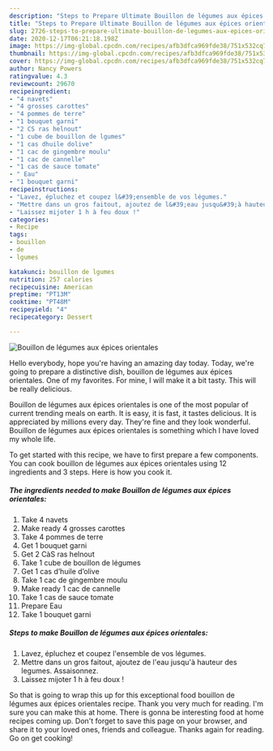```yaml
---
description: "Steps to Prepare Ultimate Bouillon de légumes aux épices orientales"
title: "Steps to Prepare Ultimate Bouillon de légumes aux épices orientales"
slug: 2726-steps-to-prepare-ultimate-bouillon-de-legumes-aux-epices-orientales
date: 2020-12-17T06:21:18.198Z
image: https://img-global.cpcdn.com/recipes/afb3dfca969fde38/751x532cq70/bouillon-de-legumes-aux-epices-orientales-photo-principale-de-la-recette.jpg
thumbnail: https://img-global.cpcdn.com/recipes/afb3dfca969fde38/751x532cq70/bouillon-de-legumes-aux-epices-orientales-photo-principale-de-la-recette.jpg
cover: https://img-global.cpcdn.com/recipes/afb3dfca969fde38/751x532cq70/bouillon-de-legumes-aux-epices-orientales-photo-principale-de-la-recette.jpg
author: Nancy Powers
ratingvalue: 4.3
reviewcount: 29670
recipeingredient:
- "4 navets"
- "4 grosses carottes"
- "4 pommes de terre"
- "1 bouquet garni"
- "2 CS ras helnout"
- "1 cube de bouillon de lgumes"
- "1 cas dhuile dolive"
- "1 cac de gingembre moulu"
- "1 cac de cannelle"
- "1 cas de sauce tomate"
- " Eau"
- "1 bouquet garni"
recipeinstructions:
- "Lavez, épluchez et coupez l&#39;ensemble de vos légumes."
- "Mettre dans un gros faitout, ajoutez de l&#39;eau jusqu&#39;à hauteur des legumes. Assaisonnez."
- "Laissez mijoter 1 h à feu doux !"
categories:
- Recipe
tags:
- bouillon
- de
- lgumes

katakunci: bouillon de lgumes 
nutrition: 257 calories
recipecuisine: American
preptime: "PT13M"
cooktime: "PT48M"
recipeyield: "4"
recipecategory: Dessert

---
```



![Bouillon de légumes aux épices orientales](https://img-global.cpcdn.com/recipes/afb3dfca969fde38/751x532cq70/bouillon-de-legumes-aux-epices-orientales-photo-principale-de-la-recette.jpg)

Hello everybody, hope you're having an amazing day today. Today, we're going to prepare a distinctive dish, bouillon de légumes aux épices orientales. One of my favorites. For mine, I will make it a bit tasty. This will be really delicious.



Bouillon de légumes aux épices orientales is one of the most popular of current trending meals on earth. It is easy, it is fast, it tastes delicious. It is appreciated by millions every day. They're fine and they look wonderful. Bouillon de légumes aux épices orientales is something which I have loved my whole life.


To get started with this recipe, we have to first prepare a few components. You can cook bouillon de légumes aux épices orientales using 12 ingredients and 3 steps. Here is how you cook it.

<!--inarticleads1-->

##### The ingredients needed to make Bouillon de légumes aux épices orientales:

1. Take 4 navets
1. Make ready 4 grosses carottes
1. Take 4 pommes de terre
1. Get 1 bouquet garni
1. Get 2 CàS ras helnout
1. Take 1 cube de bouillon de légumes
1. Get 1 cas d’huile d’olive
1. Take 1 cac de gingembre moulu
1. Make ready 1 cac de cannelle
1. Take 1 cas de sauce tomate
1. Prepare  Eau
1. Take 1 bouquet garni




<!--inarticleads2-->

##### Steps to make Bouillon de légumes aux épices orientales:

1. Lavez, épluchez et coupez l&#39;ensemble de vos légumes.
1. Mettre dans un gros faitout, ajoutez de l&#39;eau jusqu&#39;à hauteur des legumes. Assaisonnez.
1. Laissez mijoter 1 h à feu doux !




So that is going to wrap this up for this exceptional food bouillon de légumes aux épices orientales recipe. Thank you very much for reading. I'm sure you can make this at home. There is gonna be interesting food at home recipes coming up. Don't forget to save this page on your browser, and share it to your loved ones, friends and colleague. Thanks again for reading. Go on get cooking!
